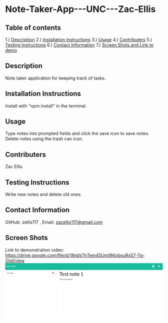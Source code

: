 # Note-Taker-App---UNC---Zac-Ellis

## Table of contents
1.) [Description](#description)
2.) [Installation Instructions](#install)
3.) [Usage](#usage)
4.) [Contributers](#contributers)
5.) [Testing Instructions](#testing)
6.) [Contact Information](#contact)
7.) [Screen Shots and Link to demo](#screenShots)

<a name="description"></a>
## Description
Note taker application for keeping track of tasks.  

<a name="install"></a>
## Installation Instructions
Install with "npm install" in the terminal.

<a name="usage"></a>
## Usage
Type notes into prompted fields and click the save icon to save notes. 
Delete notes using the trash can icon. 

<a name="contributers"></a>
## Contributers
Zac Ellis

<a name="test"></a>
## Testing Instructions 
Write new notes and delete old ones.  

<a name="contact"></a>
## Contact Information
GitHub: zellis117 , Email: zacellis117@gmail.com

<a name="screenShots"></a>
## Screen Shots
Link to demonstration video: https://drive.google.com/file/d/18nbV7nTem45Um9NlvbsuRx57-Tg-Oiid/view 
![Alt Screenshot of application running](./images/screenShot1.jpg)
